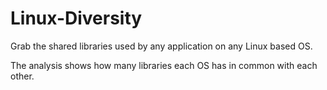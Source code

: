 # Linux-Diversity

Grab the shared libraries used by any application on any Linux based OS.

The analysis shows how many libraries each OS has in common with each other.
